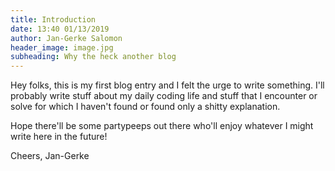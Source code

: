 ```yaml
---
title: Introduction
date: 13:40 01/13/2019
author: Jan-Gerke Salomon
header_image: image.jpg
subheading: Why the heck another blog
---
```


<style>
  .intro-header { position: relative; }

  .intro-header:before {
    content: ''; position: absolute; top: 0; left: 0; background: rgba(0,0,0,0.7); width: 100%; height: 100%; z-index: 0;
  }
</style>

Hey folks, this is my first blog entry and I felt the urge to write something.
I'll probably write stuff about my daily coding life and stuff that I encounter
or solve for which I haven't found or found only a shitty explanation.

Hope there'll be some partypeeps out there who'll enjoy whatever I might write here in the future!

Cheers,
Jan-Gerke
